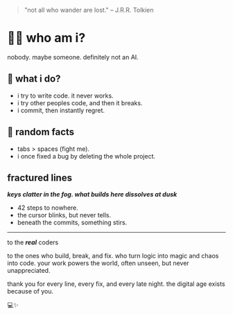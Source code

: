 > "not all who wander are lost." – J.R.R. Tolkien

# 🕵️‍♂️ who am i? 

nobody. maybe someone. definitely not an AI.  

## 👾 what i do?  

- i try to write code. it never works.  
- i try other peoples code, and then it breaks.
- i commit, then instantly regret.

## 🎲 random facts  

- tabs > spaces (fight me).  
- i once fixed a bug by deleting the whole project.

## fractured lines

***keys clatter in the fog. what builds here dissolves at dusk***

- 42 steps to nowhere.
- the cursor blinks, but never tells.
- beneath the commits, something stirs.

---
to the ***real*** coders

to the ones who build, break, and fix.
who turn logic into magic and chaos into code.
your work powers the world, often unseen, but never unappreciated.

thank you for every line, every fix, and every late night.
the digital age exists because of you.

💻✨
